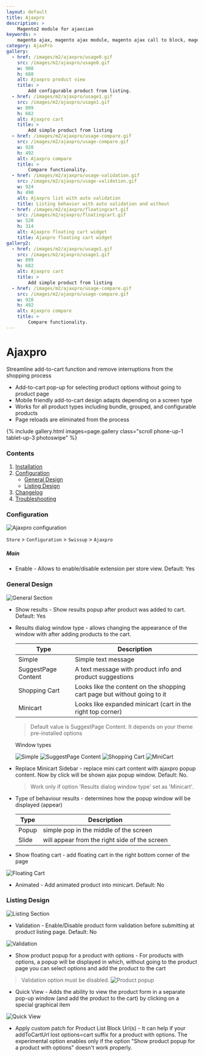 ```yaml
---
layout: default
title: Ajaxpro
description: >
    Magento2 module for ajaxcian
keywords: >
    magento ajax, magento ajax module, magento ajax call to block, magento ajax shopping cart, magento ajax cart pro
category: AjaxPro
gallery:
  - href: /images/m2/ajaxpro/usage0.gif
    src: /images/m2/ajaxpro/usage0.gif
    w: 908
    h: 688
    alt: Ajaxpro product view
    title: >
        Add configurable product from listing.
  - href: /images/m2/ajaxpro/usage1.gif
    src: /images/m2/ajaxpro/usage1.gif
    w: 899
    h: 682
    alt: Ajaxpro cart
    title: >
        Add simple product from listing
  - href: /images/m2/ajaxpro/usage-compare.gif
    src: /images/m2/ajaxpro/usage-compare.gif
    w: 928
    h: 492
    alt: Ajaxpro compare
    title: >
        Compare functionality.
  - href: /images/m2/ajaxpro/usage-validation.gif
    src: /images/m2/ajaxpro/usage-validation.gif
    w: 924
    h: 490
    alt: Ajaxpro list with auto validation
    title: Listing behavior with auto validation and without
  - href: /images/m2/ajaxpro/floatingcart.gif
    src: /images/m2/ajaxpro/floatingcart.gif
    w: 520
    h: 314
    alt: Ajaxpro floating cart widget
    title: Ajaxpro floating cart widget
gallery2:
  - href: /images/m2/ajaxpro/usage1.gif
    src: /images/m2/ajaxpro/usage1.gif
    w: 899
    h: 682
    alt: Ajaxpro cart
    title: >
        Add simple product from listing
  - href: /images/m2/ajaxpro/usage-compare.gif
    src: /images/m2/ajaxpro/usage-compare.gif
    w: 928
    h: 492
    alt: Ajaxpro compare
    title: >
        Compare functionality.
---
```


# Ajaxpro

Streamline add-to-cart function and remove interruptions from the shopping process

- Add-to-cart pop-up for selecting product options without going to product page
- Mobile friendly add-to-cart design adapts depending on a screen type
- Works for all product types including bundle, grouped, and configurable products
- Page reloads are eliminated from the process

{% include gallery.html images=page.gallery class="scroll phone-up-1 tablet-up-3 photoswipe" %}

### Contents

1.  [Installation](installation/)
2.  [Configuration](#configuration)
    - [General Design](#general-design)
    - [Listing Design](#listing-design)
3. [Changelog](changelog/)
4. [Troubleshooting](troubleshooting/)

### Configuration

![Ajaxpro configuration](/images/m2/ajaxpro/configuration.png)

`Store` > `Configuration` > `Swissup` > `Ajaxpro`

##### Main

 * Enable - Allows to enable/disable extension per store view. Default: Yes

### General Design

![General Section](/images/m2/ajaxpro/general-section.png)

 *  Show results - Show results popup after product was added to cart. Default: Yes

 *  Results dialog window type - allows changing the appearance of the window with after adding products to the cart.

    Type                | Description
    --------------------|------------
    Simple              | Simple text message
    SuggestPage Content | A text message with product info and product suggestions
    Shopping Cart       | Looks like the content on the shopping cart page but without going to it
    Minicart            | Looks like expanded minicart (cart in the right top corner)

    > Default value is SuggestPage Content. It depends on your theme pre-installed options

    Window types

    ![Simple](/images/m2/ajaxpro/simple.png)
    ![SuggestPage Content](/images/m2/ajaxpro/suggestpage.png)
    ![Shopping Cart](/images/m2/ajaxpro/shoppingcart.png)
    ![MiniCart](/images/m2/ajaxpro/minicart.png)


 *  Replace Minicart Sidebar - replace mini cart content with ajaxpro popup content. Now by click will be shown ajax popup window. Default: No.

    > Work only if option 'Results dialog window type' set as 'Minicart'.

 * Type of behaviour results - determines how the popup window will be displayed (appear)

   Type  | Description
   ------|------------
   Popup | simple pop in the middle of the screen
   Slide | will appear from the right side of the screen


 * Show floating cart - add floating cart in the right bottom corner of the page

 ![Floating Cart](/images/m2/ajaxpro/floatingcart.gif)

* Animated - Add animated product into minicart. Default: No

### Listing Design

![Listing Section](/images/m2/ajaxpro/listing-section.png)

 * Validation - Enable/Disable product form validation before submitting at product listing page. Default: No

![Validation](/images/m2/ajaxpro/usage-validation.gif)

 * Show product popup for a product with options - For products with options, a popup will be displayed in which, without going to the product page you can select options and add the product to the cart

  > Validation option must be disabled.
![Product popup](/images/m2/ajaxpro/usage-compare.gif)

 * Quick View - Adds the ability to view the product form in a separate pop-up window (and add the product to the cart) by clicking on a special graphical item

 ![Quick View](/images/m2/ajaxpro/quick-view.png)

 * Apply custom patch for Product List Block Url(s) - It can help if your addToCartUrl lost options=cart suffix for a product with options. The experimental option enables only if the option "Show product popup for a product with options" doesn't work properly.

